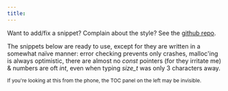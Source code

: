 ```yaml
---
title:
---
```


Want to add/fix a snippet? Complain about the style? See the [github
repo][].

The snippets below are ready to use, except for they are written in a
somewhat naïve manner: error checking prevents only crashes,
malloc'ing is always optimistic, there are almost no *const* pointers
(for they irritate me) & numbers are oft *int*, even when typing
*size_t* was only 3 characters away.

<small>If you're looking at this from the phone, the TOC panel on the left
may be invisible.</small>

[github repo]: https://github.com/gromnitsky/alt-30-seconds-of-code
